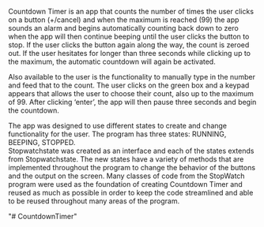 Countdown Timer is an app that counts the number of times the user clicks on a button (+/cancel) and when the maximum is reached (99) the app sounds an 
alarm and begins automatically counting back down to zero when the app will then continue beeping until the user clicks the button to stop.  If the user 
clicks the button again along the way, the count is zeroed out.  If the user hesitates for longer than three seconds while clicking up to the maximum, the 
automatic countdown will again be activated.

Also available to the user is the functionality to manually type in the number and feed that to the count.  The user clicks on the green box and a keypad 
appears that allows the user to choose their count, also up to the maximum of 99.  After clicking ‘enter’, the app will then pause three seconds and begin 
the countdown.

The app was designed to use different states to create and change functionality for the user.  The program has three states: RUNNING, BEEPING, STOPPED.  
Stopwatchstate was created as an interface and each of the states extends from Stopwatchstate. The new states have a variety of methods that are implemented 
throughout the program to change the behavior of the buttons and the output on the screen.  Many classes of code from the StopWatch program were used as 
the foundation of creating Countdown Timer and reused as much as possible in order to keep the code streamlined and able to be reused throughout many areas 
of the program.


"# CountdownTimer" 
